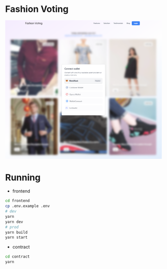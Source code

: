# Fashion Voting

![Preview](docs/images/preview.png)

# Running
- frontend
```bash
cd frontend
cp .env.example .env
# dev
yarn
yarn dev
# prod
yarn build
yarn start
```
- contract
```bash
cd contract
yarn
```
